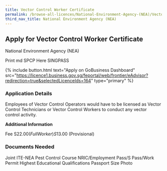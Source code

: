 ```yaml
---
title: Vector Control Worker Certificate
permalink: /browse-all-licences/National-Environment-Agency-(NEA)/Vector-Control-Worker-Certificate
third_nav_title: National Environment Agency (NEA)
---
```


## Apply for Vector Control Worker Certificate

National Environment Agency (NEA)

Print md SPCP Here SINGPASS

{% include button.html text="Apply on GoBusiness Dashboard" src="https://licence1.business.gov.sg/feportal/web/frontier/eAdvisor?redirection=true&selectedLicenceIds=164" type="primary" %}

### Application Details

<p>Employees of Vector Control Operators would have to be licensed as Vector Control Technicians or Vector Control Workers to conduct any vector control activity.</p>

**Additional Information**

Fee
S$22.00 (Full Worker)
S$13.00 (Provisional)

### Documents Needed

Joint ITE-NEA Pest Control Course
NRIC/Employment Pass/S Pass/Work Permit
Highest Educational Qualifications
Passport Size Photo

